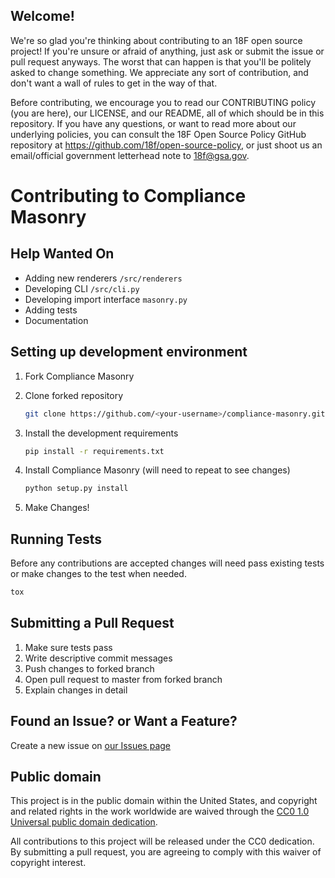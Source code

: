 ## Welcome!

We're so glad you're thinking about contributing to an 18F open source project! If you're unsure or afraid of anything, just ask or submit the issue or pull request anyways. The worst that can happen is that you'll be politely asked to change something. We appreciate any sort of contribution, and don't want a wall of rules to get in the way of that.

Before contributing, we encourage you to read our CONTRIBUTING policy (you are here), our LICENSE, and our README, all of which should be in this repository. If you have any questions, or want to read more about our underlying policies, you can consult the 18F Open Source Policy GitHub repository at https://github.com/18f/open-source-policy, or just shoot us an email/official government letterhead note to [18f@gsa.gov](mailto:18f@gsa.gov).

# Contributing to Compliance Masonry

## Help Wanted On
- Adding new renderers `/src/renderers`
- Developing CLI `/src/cli.py`
- Developing import interface `masonry.py`
- Adding tests
- Documentation


## Setting up development environment
1. Fork Compliance Masonry
1. Clone forked repository

    ```bash
    git clone https://github.com/<your-username>/compliance-masonry.git
    ```

1. Install the development requirements

    ```bash
    pip install -r requirements.txt
    ```

1. Install Compliance Masonry (will need to repeat to see changes)

    ```bash
    python setup.py install
    ```

1. Make Changes!

## Running Tests
Before any contributions are accepted changes will need pass existing tests or make changes to the test when needed.
```bash
tox
```

## Submitting a Pull Request
1. Make sure tests pass
2. Write descriptive commit messages
3. Push changes to forked branch
4. Open pull request to master from forked branch
5. Explain changes in detail


## Found an Issue? or Want a Feature?
Create a new issue on [our Issues page](https://github.com/opencontrol/compliance-masonry/issues)


## Public domain

This project is in the public domain within the United States, and
copyright and related rights in the work worldwide are waived through
the [CC0 1.0 Universal public domain dedication](https://creativecommons.org/publicdomain/zero/1.0/).

All contributions to this project will be released under the CC0
dedication. By submitting a pull request, you are agreeing to comply
with this waiver of copyright interest.
